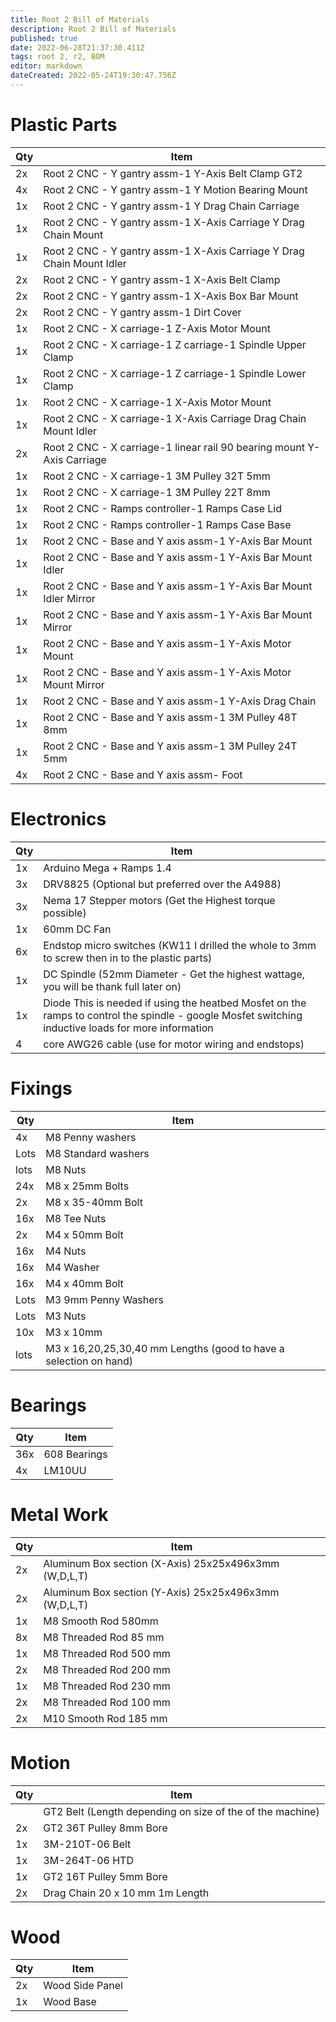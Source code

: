 ```yaml
---
title: Root 2 Bill of Materials
description: Root 2 Bill of Materials
published: true
date: 2022-06-28T21:37:30.411Z
tags: root 2, r2, BOM
editor: markdown
dateCreated: 2022-05-24T19:30:47.756Z
---
```


# Plastic Parts
|Qty | Item  |
|--|--|
|2x |Root 2 CNC - Y gantry assm-1 Y-Axis Belt Clamp GT2|
|4x |Root 2 CNC - Y gantry assm-1 Y Motion Bearing Mount|
|1x |Root 2 CNC - Y gantry assm-1 Y Drag Chain Carriage|
|1x |Root 2 CNC - Y gantry assm-1 X-Axis Carriage Y Drag Chain Mount|
|1x |Root 2 CNC - Y gantry assm-1 X-Axis Carriage Y Drag Chain Mount Idler|
|2x |Root 2 CNC - Y gantry assm-1 X-Axis Belt Clamp|
|2x |Root 2 CNC - Y gantry assm-1 X-Axis Box Bar Mount|
|2x |Root 2 CNC - Y gantry assm-1 Dirt Cover|
|1x |Root 2 CNC - X carriage-1 Z-Axis Motor Mount|
|1x |Root 2 CNC - X carriage-1 Z carriage-1 Spindle Upper Clamp|
|1x |Root 2 CNC - X carriage-1 Z carriage-1 Spindle Lower Clamp|
|1x |Root 2 CNC - X carriage-1 X-Axis Motor Mount|
|1x |Root 2 CNC - X carriage-1 X-Axis Carriage Drag Chain Mount Idler|
|2x |Root 2 CNC - X carriage-1 linear rail 90 bearing mount Y-Axis Carriage|
|1x |Root 2 CNC - X carriage-1 3M Pulley 32T 5mm|
|1x |Root 2 CNC - X carriage-1 3M Pulley 22T 8mm|
|1x |Root 2 CNC - Ramps controller-1 Ramps Case Lid|
|1x |Root 2 CNC - Ramps controller-1 Ramps Case Base|
|1x |Root 2 CNC - Base and Y axis assm-1 Y-Axis Bar Mount|
|1x |Root 2 CNC - Base and Y axis assm-1 Y-Axis Bar Mount Idler|
|1x |Root 2 CNC - Base and Y axis assm-1 Y-Axis Bar Mount Idler Mirror|
|1x |Root 2 CNC - Base and Y axis assm-1 Y-Axis Bar Mount Mirror|
|1x |Root 2 CNC - Base and Y axis assm-1 Y-Axis Motor Mount|
|1x |Root 2 CNC - Base and Y axis assm-1 Y-Axis Motor Mount Mirror|
|1x |Root 2 CNC - Base and Y axis assm-1 Y-Axis Drag Chain|
|1x |Root 2 CNC - Base and Y axis assm-1 3M Pulley 48T 8mm|
|1x |Root 2 CNC - Base and Y axis assm-1 3M Pulley 24T 5mm|
|4x |Root 2 CNC - Base and Y axis assm- Foot|
# Electronics
|Qty | Item  |
|--|--|
|1x| Arduino Mega + Ramps 1.4|
|3x| DRV8825 (Optional but preferred over the A4988)|
|3x| Nema 17 Stepper motors (Get the Highest torque possible)|
|1x| 60mm DC Fan|
|6x| Endstop micro switches (KW11 I drilled the whole to 3mm to screw then in to the plastic parts)|
|1x| DC Spindle (52mm Diameter - Get the highest wattage, you will be thank full later on)|
|1x| Diode This is needed if using the heatbed Mosfet on the ramps to control the spindle - google Mosfet switching inductive loads for more information|
|4| core AWG26 cable (use for motor wiring and endstops)|
# Fixings
|Qty | Item  |
|--|--|
|4x|M8 Penny washers|
|Lots|M8 Standard washers|
|lots|M8 Nuts|
|24x| M8 x 25mm Bolts|
|2x |M8 x 35-40mm Bolt|
|16x| M8 Tee Nuts|
|2x |M4 x 50mm Bolt|
|16x| M4 Nuts|
|16x| M4 Washer|
|16x| M4 x 40mm Bolt|
|Lots |M3 9mm Penny Washers|
|Lots |M3 Nuts|
|10x |M3 x 10mm|
|lots |M3 x 16,20,25,30,40 mm Lengths (good to have a selection on hand)
# Bearings
|Qty | Item  |
|--|--|
|36x| 608 Bearings|
|4x| LM10UU|
# Metal Work
|Qty | Item  |
|--|--|
|2x|Aluminum Box section (X-Axis) 25x25x496x3mm (W,D,L,T)|
|2x|Aluminum Box section (Y-Axis) 25x25x496x3mm (W,D,L,T)|
|1x|M8 Smooth Rod 580mm|
|8x|M8 Threaded Rod 85 mm|
|1x|M8 Threaded Rod 500 mm|
|2x|M8 Threaded Rod 200 mm|
|1x|M8 Threaded Rod 230 mm|
|2x|M8 Threaded Rod 100 mm|
|2x|M10 Smooth Rod 185 mm
# Motion
|Qty | Item  |
|--|--|
||GT2 Belt (Length depending on size of the of the machine)|
|2x|GT2 36T Pulley 8mm Bore|
|1x|3M-210T-06 Belt|
|1x|3M-264T-06 HTD|
|1x|GT2 16T Pulley 5mm Bore|
|2x|Drag Chain 20 x 10 mm 1m Length|
# Wood
|Qty | Item  |
|--|--|
|2x|Wood Side Panel|
|1x|Wood Base|